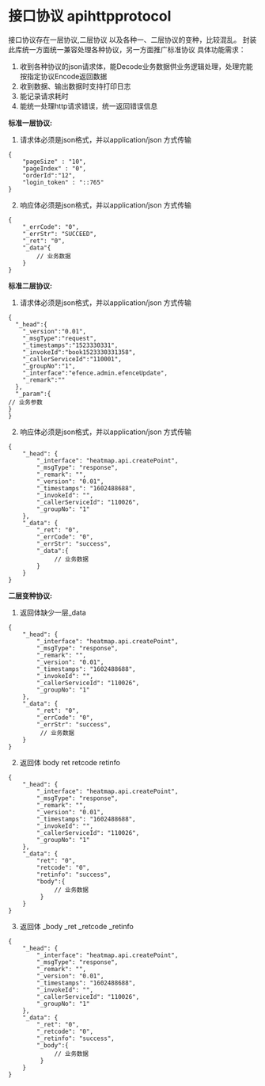 # 接口协议 apihttpprotocol

接口协议存在一层协议,二层协议 以及各种一、二层协议的变种，比较混乱。
封装此库统一方面统一兼容处理各种协议，另一方面推广标准协议
具体功能需求：
1. 收到各种协议的json请求体，能Decode业务数据供业务逻辑处理，处理完能按指定协议Encode返回数据
2. 收到数据、输出数据时支持打印日志
3. 能记录请求耗时
4. 能统一处理http请求错误，统一返回错误信息

**标准一层协议:**
1. 请求体必须是json格式，并以application/json 方式传输

```
{
    "pageSize" : "10",
    "pageIndex" : "0",
    "orderId":"12",
    "login_token" : "::765"
}
```
2. 响应体必须是json格式，并以application/json 方式传输
```
{
    "_errCode": "0",
    "_errStr": "SUCCEED",
    "_ret": "0",
    "_data"{
        // 业务数据
    }
}
```

**标准二层协议:**
1. 请求体必须是json格式，并以application/json 方式传输
```
{
  "_head":{
    "_version":"0.01",
    "_msgType":"request",
    "_timestamps":"1523330331",
    "_invokeId":"book1523330331358",
    "_callerServiceId":"110001",
    "_groupNo":"1",
    "_interface":"efence.admin.efenceUpdate",
    "_remark":""
  },
  "_param":{
// 业务参数
}
}
```
2. 响应体必须是json格式，并以application/json 方式传输
```
{
    "_head": {
        "_interface": "heatmap.api.createPoint",
        "_msgType": "response",
        "_remark": "",
        "_version": "0.01",
        "_timestamps": "1602488688",
        "_invokeId": "",
        "_callerServiceId": "110026",
        "_groupNo": "1"
    },
    "_data": {
        "_ret": "0",
        "_errCode": "0",
        "_errStr": "success",
        "_data":{
             // 业务数据
        }
    }
}
```

**二层变种协议:**
1. 返回体缺少一层_data
```
{
    "_head": {
        "_interface": "heatmap.api.createPoint",
        "_msgType": "response",
        "_remark": "",
        "_version": "0.01",
        "_timestamps": "1602488688",
        "_invokeId": "",
        "_callerServiceId": "110026",
        "_groupNo": "1"
    },
    "_data": {
        "_ret": "0",
        "_errCode": "0",
        "_errStr": "success",
         // 业务数据
    }
}
```
2. 返回体 body ret retcode retinfo
```
{
    "_head": {
        "_interface": "heatmap.api.createPoint",
        "_msgType": "response",
        "_remark": "",
        "_version": "0.01",
        "_timestamps": "1602488688",
        "_invokeId": "",
        "_callerServiceId": "110026",
        "_groupNo": "1"
    },
    "_data": {
        "ret": "0",
        "retcode": "0",
        "retinfo": "success",
        "body":{
             // 业务数据
         }
    }
}
```
3. 返回体 _body _ret _retcode _retinfo
```
{
    "_head": {
        "_interface": "heatmap.api.createPoint",
        "_msgType": "response",
        "_remark": "",
        "_version": "0.01",
        "_timestamps": "1602488688",
        "_invokeId": "",
        "_callerServiceId": "110026",
        "_groupNo": "1"
    },
    "_data": {
        "_ret": "0",
        "_retcode": "0",
        "_retinfo": "success",
        "_body":{
             // 业务数据
         }
    }
}
```